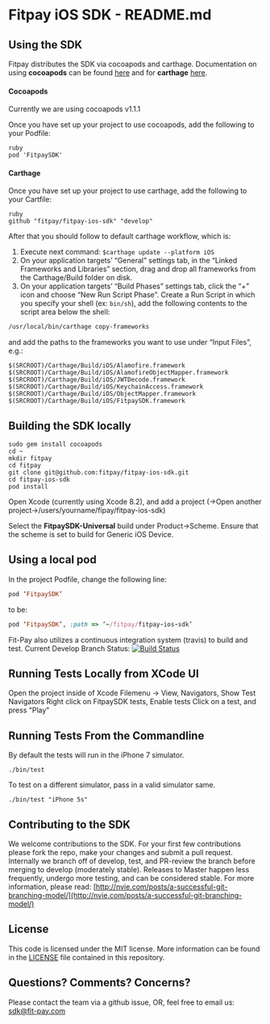 # Fitpay iOS SDK - README.md


## Using the SDK
Fitpay distributes the SDK via cocoapods and carthage. Documentation on using **cocoapods** can be found [here](https://guides.cocoapods.org/using/getting-started.html) and for **carthage** [here](https://github.com/Carthage/Carthage#if-youre-building-for-ios-tvos-or-watchos). 
#### Cocoapods
Currently we are using cocoapods v1.1.1

Once you have set up your project to use cocoapods, add the following to your Podfile:
```
ruby
pod 'FitpaySDK'
```

#### Carthage
Once you have set up your project to use carthage, add the following to your Cartfile:
```
ruby
github "fitpay/fitpay-ios-sdk" "develop"
```
After that you should follow to default carthage workflow, which is:

1. Execute next command:  ```$carthage update --platform iOS```
1. On your application targets’ “General” settings tab, in the “Linked Frameworks and Libraries” section, drag and drop all frameworks from the Carthage/Build folder on disk.
1. On your application targets’ “Build Phases” settings tab, click the “+” icon and choose “New Run Script Phase”. Create a Run Script in which you specify your shell (ex: `bin/sh`), add the following contents to the script area below the shell:

  ```sh
  /usr/local/bin/carthage copy-frameworks
  ```
  and add the paths to the frameworks you want to use under “Input Files”, e.g.:
 
  ```
  $(SRCROOT)/Carthage/Build/iOS/Alamofire.framework
  $(SRCROOT)/Carthage/Build/iOS/AlamofireObjectMapper.framework
  $(SRCROOT)/Carthage/Build/iOS/JWTDecode.framework
  $(SRCROOT)/Carthage/Build/iOS/KeychainAccess.framework
  $(SRCROOT)/Carthage/Build/iOS/ObjectMapper.framework
  $(SRCROOT)/Carthage/Build/iOS/FitpaySDK.framework
  ```


## Building the SDK locally

```
sudo gem install cocoapods
cd ~  
mkdir fitpay
cd fitpay  
git clone git@github.com:fitpay/fitpay-ios-sdk.git
cd fitpay-ios-sdk
pod install  
```
Open Xcode (currently using Xcode 8.2), and add a project (->Open another project->/users/yourname/fipay/fitpay-ios-sdk)  

Select the **FitpaySDK-Universal** build under Product->Scheme. Ensure that the scheme is set to build for Generic iOS Device.
## Using a local pod
In the project Podfile, change the following line:
```ruby
pod ‘FitpaySDK’
````
to be:
```ruby 
pod ‘FitpaySDK’, :path => ‘~/fitpay/fitpay-ios-sdk’  
```

Fit-Pay also utilizes a continuous integration system (travis) to build and test. Current Develop Branch Status: [![Build Status](https://travis-ci.org/fitpay/fitpay-ios-sdk.svg?branch=develop)](https://travis-ci.org/fitpay/fitpay-ios-sdk)


## Running Tests Locally from XCode UI
Open the project inside of Xcode
Filemenu -> View, Navigators, Show Test Navigators
Right click on FitpaySDK tests, Enable tests
Click on a test, and press "Play"

## Running Tests From the Commandline
By default the tests will run in the iPhone 7 simulator.
```
./bin/test
```
To test on a different simulator, pass in a valid simulator same.
```
./bin/test "iPhone 5s"
```



## Contributing to the SDK
We welcome contributions to the SDK. For your first few contributions please fork the repo, make your changes and submit a pull request. Internally we branch off of develop, test, and PR-review the branch before merging to develop (moderately stable). Releases to Master happen less frequently, undergo more testing, and can be considered stable. For more information, please read:  [http://nvie.com/posts/a-successful-git-branching-model/](http://nvie.com/posts/a-successful-git-branching-model/)

## License
This code is licensed under the MIT license. More information can be found in the [LICENSE](LICENSE) file contained in this repository.

## Questions? Comments? Concerns?
Please contact the team via a github issue, OR, feel free to email us: sdk@fit-pay.com

